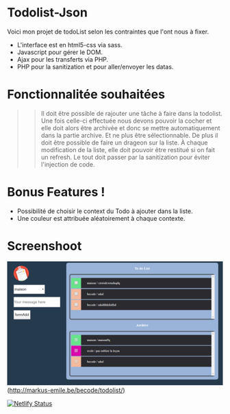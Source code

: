 # Todolist-Json



Voici mon projet de todoList selon les contraintes que l'ont nous à fixer.

  - L'interface est en html5-css via sass.
  - Javascript pour gérer le DOM.
  - Ajax pour les transferts via PHP.
  - PHP pour la sanitization et pour aller/envoyer les datas.

# Fonctionnalitée souhaitées
  >>Il doit être possible de rajouter une tâche à faire dans la todolist. Une fois celle-ci effectuée nous devons pouvoir la cocher et elle doit alors être archivée et donc se mettre automatiquement dans la partie archive. Et ne plus être sélectionnable. De plus il doit être possible de faire un drageon sur la liste. À chaque modification de la liste, elle doit pouvoir être restitué si on fait un refresh. Le tout doit passer par la sanitization pour éviter l'injection de code.


# Bonus Features !

  - Possibilité de choisir le context du Todo à ajouter dans la liste.
  - Une couleur est attribuée aléatoirement à chaque contexte.
  

# Screenshoot

 ![screenshoot](https://github.com/emilemarkus/todolist/blob/master/assets/img/Screenshot.png?raw=true)(http://markus-emile.be/becode/todolist/)

 
[![Netlify Status](https://api.netlify.com/api/v1/badges/b5ed5458-0d1f-4756-b89b-804919851584/deploy-status)](https://app.netlify.com/sites/peaceful-hotteok-2c287d/deploys)

